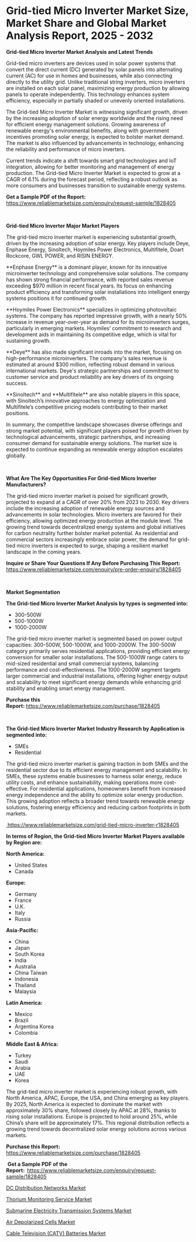 <p><h1>Grid-tied Micro Inverter Market Size, Market Share and Global Market Analysis Report, 2025 - 2032</h1></p><p><strong>Grid-tied Micro Inverter Market Analysis and Latest Trends</strong></p>
<p><p>Grid-tied micro inverters are devices used in solar power systems that convert the direct current (DC) generated by solar panels into alternating current (AC) for use in homes and businesses, while also connecting directly to the utility grid. Unlike traditional string inverters, micro inverters are installed on each solar panel, maximizing energy production by allowing panels to operate independently. This technology enhances system efficiency, especially in partially shaded or unevenly oriented installations.</p><p>The Grid-tied Micro Inverter Market is witnessing significant growth, driven by the increasing adoption of solar energy worldwide and the rising need for efficient energy management solutions. Growing awareness of renewable energy's environmental benefits, along with government incentives promoting solar energy, is expected to bolster market demand. The market is also influenced by advancements in technology, enhancing the reliability and performance of micro inverters.</p><p>Current trends indicate a shift towards smart grid technologies and IoT integration, allowing for better monitoring and management of energy production. The Grid-tied Micro Inverter Market is expected to grow at a CAGR of 6.1% during the forecast period, reflecting a robust outlook as more consumers and businesses transition to sustainable energy systems.</p></p>
<p><strong>Get a Sample PDF of the Report:&nbsp;</strong> <a href="https://www.reliablemarketsize.com/enquiry/request-sample/1828405?utm_campaign=1895&utm_medium=2&utm_source=Github&utm_content=ia&utm_term=07042025&utm_id=grid-tied-micro-inverter">https://www.reliablemarketsize.com/enquiry/request-sample/1828405</a></p>
<p>&nbsp;</p>
<p><strong>Grid-tied Micro Inverter Major Market Players</strong></p>
<p><p>The grid-tied micro inverter market is experiencing substantial growth, driven by the increasing adoption of solar energy. Key players include Deye, Enphase Energy, Sinoltech, Hoymiles Power Electronics, Multifitele, Doart Rockcore, GWL POWER, and RISIN ENERGY.</p><p>**Enphase Energy** is a dominant player, known for its innovative microinverter technology and comprehensive solar solutions. The company has shown strong financial performance, with reported sales revenue exceeding $970 million in recent fiscal years. Its focus on enhancing product efficiency and transforming solar installations into intelligent energy systems positions it for continued growth.</p><p>**Hoymiles Power Electronics** specializes in optimizing photovoltaic systems. The company has reported impressive growth, with a nearly 50% increase in revenue year-over-year as demand for its microinverters surges, particularly in emerging markets. Hoymiles’ commitment to research and development aids in maintaining its competitive edge, which is vital for sustaining growth.</p><p>**Deye** has also made significant inroads into the market, focusing on high-performance microinverters. The company's sales revenue is estimated at around $300 million, reflecting robust demand in various international markets. Deye's strategic partnerships and commitment to customer service and product reliability are key drivers of its ongoing success.</p><p>**Sinoltech** and **Multifitele** are also notable players in this space, with Sinoltech’s innovative approaches to energy optimization and Multifitele’s competitive pricing models contributing to their market positions. </p><p>In summary, the competitive landscape showcases diverse offerings and strong market potential, with significant players poised for growth driven by technological advancements, strategic partnerships, and increasing consumer demand for sustainable energy solutions. The market size is expected to continue expanding as renewable energy adoption escalates globally.</p></p>
<p>&nbsp;</p>
<p><strong>What Are The Key Opportunities For Grid-tied Micro Inverter Manufacturers?</strong></p>
<p><p>The grid-tied micro inverter market is poised for significant growth, projected to expand at a CAGR of over 20% from 2023 to 2030. Key drivers include the increasing adoption of renewable energy sources and advancements in solar technologies. Micro inverters are favored for their efficiency, allowing optimized energy production at the module level. The growing trend towards decentralized energy systems and global initiatives for carbon neutrality further bolster market potential. As residential and commercial sectors increasingly embrace solar power, the demand for grid-tied micro inverters is expected to surge, shaping a resilient market landscape in the coming years.</p></p>
<p><strong>Inquire or Share Your Questions If Any Before Purchasing This Report:</strong> <a href="https://www.reliablemarketsize.com/enquiry/pre-order-enquiry/1828405?utm_campaign=1895&utm_medium=2&utm_source=Github&utm_content=ia&utm_term=07042025&utm_id=grid-tied-micro-inverter">https://www.reliablemarketsize.com/enquiry/pre-order-enquiry/1828405</a></p>
<p>&nbsp;</p>
<p><strong>Market Segmentation</strong></p>
<p><strong>The Grid-tied Micro Inverter Market Analysis by types is segmented into:</strong></p>
<p><ul><li>300-500W</li><li>500-1000W</li><li>1000-2000W</li></ul></p>
<p><p>The grid-tied micro inverter market is segmented based on power output capacities: 300-500W, 500-1000W, and 1000-2000W. The 300-500W category primarily serves residential applications, providing efficient energy conversion for smaller solar installations. The 500-1000W range caters to mid-sized residential and small commercial systems, balancing performance and cost-effectiveness. The 1000-2000W segment targets larger commercial and industrial installations, offering higher energy output and scalability to meet significant energy demands while enhancing grid stability and enabling smart energy management.</p></p>
<p><strong>Purchase this Report:&nbsp;</strong><a href="https://www.reliablemarketsize.com/purchase/1828405?utm_campaign=1895&utm_medium=2&utm_source=Github&utm_content=ia&utm_term=07042025&utm_id=grid-tied-micro-inverter">https://www.reliablemarketsize.com/purchase/1828405</a></p>
<p>&nbsp;</p>
<p><strong>The Grid-tied Micro Inverter Market Industry Research by Application is segmented into:</strong></p>
<p><ul><li>SMEs</li><li>Residential</li></ul></p>
<p><p>The grid-tied micro inverter market is gaining traction in both SMEs and the residential sector due to its efficient energy management and scalability. In SMEs, these systems enable businesses to harness solar energy, reduce utility costs, and enhance sustainability, making operations more cost-effective. For residential applications, homeowners benefit from increased energy independence and the ability to optimize solar energy production. This growing adoption reflects a broader trend towards renewable energy solutions, fostering energy efficiency and reducing carbon footprints in both markets.</p></p>
<p><a href="https://www.reliablemarketsize.com/grid-tied-micro-inverter-r1828405?utm_campaign=1895&utm_medium=2&utm_source=Github&utm_content=ia&utm_term=07042025&utm_id=grid-tied-micro-inverter">&nbsp;https://www.reliablemarketsize.com/grid-tied-micro-inverter-r1828405</a></p>
<p><strong>In terms of Region, the Grid-tied Micro Inverter Market Players available by Region are:</strong></p>
<p>
    <p> <strong> North America: </strong>
        <ul>
            <li>United States</li>
            <li>Canada</li>
        </ul>
        </p> 
    <p> <strong> Europe: </strong>
        <ul>
            <li>Germany</li>
            <li>France</li>
            <li>U.K.</li>
            <li>Italy</li>
            <li>Russia</li>
        </ul>
        </p> 
    <p> <strong> Asia-Pacific: </strong>
        <ul>
            <li>China</li>
            <li>Japan</li>
            <li>South Korea</li>
            <li>India</li>
            <li>Australia</li>
            <li>China Taiwan</li>
            <li>Indonesia</li>
            <li>Thailand</li>
            <li>Malaysia</li>
        </ul>
        </p> 
    <p> <strong> Latin America: </strong>
        <ul>
            <li>Mexico</li>
            <li>Brazil</li>
            <li>Argentina Korea</li>
            <li>Colombia</li>
        </ul>
        </p> 
    <p> <strong> Middle East & Africa: </strong>
        <ul>
            <li>Turkey</li>
            <li>Saudi</li>
            <li>Arabia</li>
            <li>UAE</li>
            <li>Korea</li>
        </ul>
    </p>
    </p>
<p><p>The grid-tied micro inverter market is experiencing robust growth, with North America, APAC, Europe, the USA, and China emerging as key players. By 2025, North America is expected to dominate the market with approximately 30% share, followed closely by APAC at 28%, thanks to rising solar installations. Europe is projected to hold around 25%, while China’s share will be approximately 17%. This regional distribution reflects a growing trend towards decentralized solar energy solutions across various markets.</p></p>
<p><strong>Purchase this Report: </strong><a href="https://www.reliablemarketsize.com/purchase/1828405?utm_campaign=1895&utm_medium=2&utm_source=Github&utm_content=ia&utm_term=07042025&utm_id=grid-tied-micro-inverter">https://www.reliablemarketsize.com/purchase/1828405</a></p>
<p>&nbsp;<strong>Get a Sample PDF of the Report:&nbsp;&nbsp;</strong><a href="https://www.reliablemarketsize.com/enquiry/request-sample/1828405?utm_campaign=1895&utm_medium=2&utm_source=Github&utm_content=ia&utm_term=07042025&utm_id=grid-tied-micro-inverter">https://www.reliablemarketsize.com/enquiry/request-sample/1828405</a></p>
<p><strong></strong></p>
<p><p><a href="https://github.com/floengsubb/Market-Research-Report-List-1/blob/main/dc-distribution-networks-market.md?utm_campaign=1895&utm_medium=2&utm_source=Github&utm_content=ia&utm_term=07042025&utm_id=grid-tied-micro-inverter">DC Distribution Networks Market</a></p><p><a href="https://github.com/oduorsarath9/Market-Research-Report-List-1/blob/main/thorium-monitoring-service-market.md?utm_campaign=1895&utm_medium=2&utm_source=Github&utm_content=ia&utm_term=07042025&utm_id=grid-tied-micro-inverter">Thorium Monitoring Service Market</a></p><p><a href="https://github.com/eleussabra/Market-Research-Report-List-1/blob/main/submarine-electricity-transmission-systems-market.md?utm_campaign=1895&utm_medium=2&utm_source=Github&utm_content=ia&utm_term=07042025&utm_id=grid-tied-micro-inverter">Submarine Electricity Transmission Systems Market</a></p><p><a href="https://github.com/ildyduedu/Market-Research-Report-List-1/blob/main/air-depolarized-cells-market.md?utm_campaign=1895&utm_medium=2&utm_source=Github&utm_content=ia&utm_term=07042025&utm_id=grid-tied-micro-inverter">Air Depolarized Cells Market</a></p><p><a href="https://github.com/salkidtodo/Market-Research-Report-List-1/blob/main/cable-television-catv-batteries-market.md?utm_campaign=1895&utm_medium=2&utm_source=Github&utm_content=ia&utm_term=07042025&utm_id=grid-tied-micro-inverter">Cable Television (CATV) Batteries Market</a></p></p>